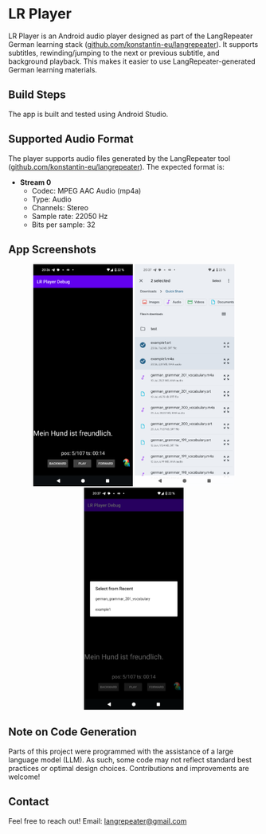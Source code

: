 # LR Player

LR Player is an Android audio player designed as part of the LangRepeater German learning stack ([github.com/konstantin-eu/langrepeater](https://github.com/konstantin-eu/langrepeater)). It supports subtitles, rewinding/jumping to the next or previous subtitle, and background playback. This makes it easier to use LangRepeater-generated German learning materials.

## Build Steps

The app is built and tested using Android Studio.

## Supported Audio Format

The player supports audio files generated by the LangRepeater tool ([github.com/konstantin-eu/langrepeater](https://github.com/konstantin-eu/langrepeater)). The expected format is:

- **Stream 0**
    - Codec: MPEG AAC Audio (mp4a)
    - Type: Audio
    - Channels: Stereo
    - Sample rate: 22050 Hz
    - Bits per sample: 32

## App Screenshots

<p align="center">
  <img src="screenshots/lr-player_screenshot_01.png" alt="Player" width="200" />
  <img src="screenshots/lr-player_screenshot_02.png" alt="Generated Audio and Subtitle File Picker" width="200" />
  <img src="screenshots/lr-player_screenshot_03.png" alt="Library Media Selector" width="200" />
</p>

## Note on Code Generation

Parts of this project were programmed with the assistance of a large language model (LLM). As such, some code may not reflect standard best practices or optimal design choices. Contributions and improvements are welcome!

## Contact

Feel free to reach out!
Email: [langrepeater@gmail.com](mailto:langrepeater@gmail.com)
